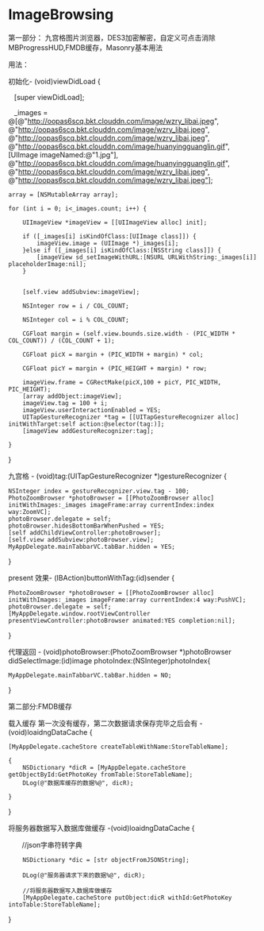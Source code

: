 # ImageBrowsing

第一部分：
九宫格图片浏览器，DES3加密解密，自定义可点击消除MBProgressHUD,FMDB缓存，Masonry基本用法

用法：

初始化- (void)viewDidLoad {
    
    
    
    [super viewDidLoad];
    
    
    _images = @[@"http://oopas6scq.bkt.clouddn.com/image/wzry_libai.jpeg",
                @"http://oopas6scq.bkt.clouddn.com/image/wzry_libai.jpeg",
                @"http://oopas6scq.bkt.clouddn.com/image/wzry_libai.jpeg",
                @"http://oopas6scq.bkt.clouddn.com/image/huanyingguanglin.gif",
                [UIImage imageNamed:@"1.jpg"],
                @"http://oopas6scq.bkt.clouddn.com/image/huanyingguanglin.gif",
                @"http://oopas6scq.bkt.clouddn.com/image/wzry_libai.jpeg",
                @"http://oopas6scq.bkt.clouddn.com/image/wzry_libai.jpeg"];
                
    array = [NSMutableArray array];
    
    for (int i = 0; i<_images.count; i++) {
        
        UIImageView *imageView = [[UIImageView alloc] init];
        
        if ([_images[i] isKindOfClass:[UIImage class]]) {
            imageView.image = (UIImage *)_images[i];
        }else if ([_images[i] isKindOfClass:[NSString class]]) {
            [imageView sd_setImageWithURL:[NSURL URLWithString:_images[i]] placeholderImage:nil];
        }
        
        
        [self.view addSubview:imageView];
        
        NSInteger row = i / COL_COUNT;
        
        NSInteger col = i % COL_COUNT;
        
        CGFloat margin = (self.view.bounds.size.width - (PIC_WIDTH * COL_COUNT)) / (COL_COUNT + 1);
        
        CGFloat picX = margin + (PIC_WIDTH + margin) * col;
        
        CGFloat picY = margin + (PIC_HEIGHT + margin) * row;
        
        imageView.frame = CGRectMake(picX,100 + picY, PIC_WIDTH, PIC_HEIGHT);
        [array addObject:imageView];
        imageView.tag = 100 + i;
        imageView.userInteractionEnabled = YES;
        UITapGestureRecognizer *tag = [[UITapGestureRecognizer alloc] initWithTarget:self action:@selector(tag:)];
        [imageView addGestureRecognizer:tag];
        
    }

}



九宫格 - (void)tag:(UITapGestureRecognizer *)gestureRecognizer {
   
   
    NSInteger index = gestureRecognizer.view.tag - 100;
    PhotoZoomBrowser *photoBrowser = [[PhotoZoomBrowser alloc] initWithImages:_images imageFrame:array currentIndex:index way:ZoomVC];
    photoBrowser.delegate = self;
    photoBrowser.hidesBottomBarWhenPushed = YES;
    [self addChildViewController:photoBrowser];
    [self.view addSubview:photoBrowser.view];
    MyAppDelegate.mainTabbarVC.tabBar.hidden = YES;
    
    
}

present 效果- (IBAction)buttonWithTag:(id)sender {
    
    PhotoZoomBrowser *photoBrowser = [[PhotoZoomBrowser alloc] initWithImages:_images imageFrame:array currentIndex:4 way:PushVC];
    photoBrowser.delegate = self;
    [MyAppDelegate.window.rootViewController presentViewController:photoBrowser animated:YES completion:nil];
}


代理返回 - (void)photoBrowser:(PhotoZoomBrowser *)photoBrowser didSelectImage:(id)image photoIndex:(NSInteger)photoIndex{
    
    MyAppDelegate.mainTabbarVC.tabBar.hidden = NO;
    
}






第二部分:FMDB缓存

载入缓存 第一次没有缓存，第二次数据请求保存完毕之后会有
-(void)loaidngDataCache
{

    [MyAppDelegate.cacheStore createTableWithName:StoreTableName];
    
    {
        NSDictionary *dicR = [MyAppDelegate.cacheStore getObjectById:GetPhotoKey fromTable:StoreTableName];
        DLog(@"数据库缓存的数据%@", dicR);
        
    }
}

将服务器数据写入数据库做缓存
-(void)loaidngDataCache
{

        //json字串符转字典
        
        NSDictionary *dic = [str objectFromJSONString];
        
        DLog(@"服务器请求下来的数据%@", dicR);
        
        //将服务器数据写入数据库做缓存
        [MyAppDelegate.cacheStore putObject:dicR withId:GetPhotoKey intoTable:StoreTableName];
        
}

